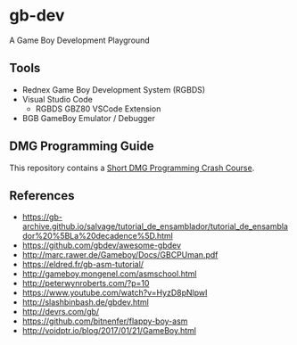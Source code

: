# gb-dev
A Game Boy Development Playground

## Tools

* Rednex Game Boy Development System (RGBDS)
* Visual Studio Code
  *  RGBDS GBZ80 VSCode Extension
*  BGB GameBoy Emulator / Debugger

## DMG Programming Guide

This repository contains a [Short DMG Programming Crash Course](PROGRAMMING.md).

## References

* https://gb-archive.github.io/salvage/tutorial_de_ensamblador/tutorial_de_ensamblador%20%5BLa%20decadence%5D.html
* https://github.com/gbdev/awesome-gbdev
* http://marc.rawer.de/Gameboy/Docs/GBCPUman.pdf
* https://eldred.fr/gb-asm-tutorial/
* http://gameboy.mongenel.com/asmschool.html
* http://peterwynroberts.com/?p=10
* https://www.youtube.com/watch?v=HyzD8pNlpwI
* http://slashbinbash.de/gbdev.html
* http://devrs.com/gb/
* https://github.com/bitnenfer/flappy-boy-asm
* http://voidptr.io/blog/2017/01/21/GameBoy.html
